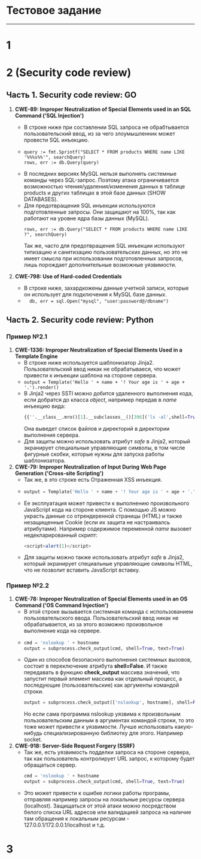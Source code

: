 # Тестовое задание
---
# 1
# 2 (Security code review)
## Часть 1. Security code review: GO
1. **CWE-89: Improper Neutralization of Special Elements used in an SQL Command ('SQL Injection')**
    - В строке ниже при составлении SQL запроса не обрабтывается пользовательский ввод, из за чего злоумышленник может провести SQL инъекцию.
    -   ```golang
        query := fmt.Sprintf("SELECT * FROM products WHERE name LIKE '%%%s%%'", searchQuery)
        rows, err := db.Query(query)
        ```
    - В последних версиях MySQL нельзя выполнять системные команды через SQL-запрос. Поэтому атака ограничивается возможностью чтения/удаления/изменения данных в таблице products и других таблицах в этой базе данных (SHOW DATABASES).
    - Для предотвращения SQL инъекции используются подготовленные запросы. Они защищают на 100%, так как работают на уровне ядра базы данных (MySQL).
        ```golang
        rows, err := db.Query("SELECT * FROM products WHERE name LIKE ?", searchQuery)
        ```
        Так же, часто для предотвращения SQL инъекции используют типизацию и санитизацию пользовательских данных, но это не имеет смысла при использовании подготовленных запросов, лишь порождает дополнительные возможные уязвимости.

2. **CWE-798: Use of Hard-coded Credentials**
    - В строке ниже, захардкожены данные учетной записи, которые он использует для подключения к MySQL базе данных.
    -  ```   db, err = sql.Open("mysql", "user:password@/dbname") ```


## Часть 2. Security code review: Python
### Пример №2.1
1. **CWE-1336: Improper Neutralization of Special Elements Used in a Template Engine**
    - В строке ниже используется шаблонизатор Jinja2. Пользовательский ввод никак не обрабатываеся, что может привести к инъекции шаблона на стороне сервера.  
    - ```output = Template('Hello ' + name + '! Your age is ' + age + '.').render()```
    - В Jinja2 через SSTI можно добится удаленного выполнения кода, если добратся до класса *object*, например передав в *name* инъекцию вида:
        ```python
        {{''.__class__.mro()[1].__subclasses__()[396]('ls -al',shell=True,stdout=-1).communicate()[0].strip()}}
        ```
        Она выведет список файлов и директорий в директории выполнения сервера.
    - Для защиты можно использовать атрибут *safe* в Jinja2, который экранирует специальные управляющие символы, в том числе фигурные скобки, которые нужны для запуска работы шаблонизатора.
2. **CWE-79: Improper Neutralization of Input During Web Page Generation ('Cross-site Scripting')**
    - Так же, в это строке есть Отраженная XSS инъекция.
    -   ```python
        output = Template('Hello ' + name + '! Your age is ' + age + '.').render()
        ```
    - Ее эксплуатация может привести к выполнению произвольного JavaScript кода на стороне клиента. С помощью JS можно украсть данные со отрендеренной страницы (HTML) и также незащищенные Cookie (если их защита не настраивалсь атрибутами). Например содержимое переменной *name* вызовет недекларированный скрипт:
        ```js
        <script>alert(1)</script>
        ```
    - Для защиты можно также использовать атрибут *safe* в Jinja2, который экранирует специальные управляющие символы HTML, что не позволит вставить JavaScript вставку.


### Пример №2.2
1. **CWE-78: Improper Neutralization of Special Elements used in an OS Command ('OS Command Injection')**
    - В этой строке вызывается системная команда с использованием пользовательского ввода. Пользовательский ввод никак не обрабатывается, из за этого возможно произвольное выполнение кода на сервере.
    -   ```python
        cmd = 'nslookup ' + hostname
        output = subprocess.check_output(cmd, shell=True, text=True)
        ```
    - Один из способов безопасного выполнения системных вызовов, состоит в переключение атрибута **shell=False**. И также передавать в функцию **check_output** массива значений, что запустит первый элемент массива как отдельный процесс, а последующие (пользовательские) как аргументы командой строки.
        ```python
        output = subprocess.check_output(['nslookup', hostname], shell=False, text=True)
        ```
        Но если сама программа nslookup уязвима к произвольным пользовательским данным в аргументах командой строки, то это тоже может привести к уязвимости. Лучше использовать какую-нибудь специализированную библиотку для этого. Например socket.
2. **CWE-918: Server-Side Request Forgery (SSRF)**
    - Так же, есть уязвимость подделки запроса на стороне сервера, так как пользователь контролирует URL запрос, к которому будет обращаться сервер.
        ```python
        cmd = 'nslookup ' + hostname
        output = subprocess.check_output(cmd, shell=True, text=True)
        ```
    - Это может привести к ошибке логики работы програмы, отправляя например запросы на локальные ресурсы сервера (localhost). Защищаться от этой атаки можно посредством белого списка URL адресов или валидацией запроса на наличие там обращения к локальным ресурсам - 127.0.0.1/172.0.0.1/localhost и т.д. 
# 3

